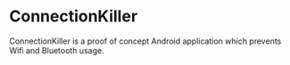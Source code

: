 # ConnectionKiller
ConnectionKiller is a proof of concept Android application which prevents Wifi and Bluetooth usage.
